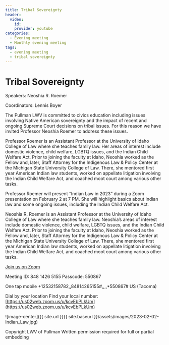```yaml
---
title: Tribal Sovereignty 
header:
  video:
    id: 
    provider: youtube
categories:
  - Evening meeting
  - Monthly evening meeting
tags:
  - evening meeting
  - tribal sovereignty
---
```


# Tribal Sovereignty 

Speakers:  Neoshia R. Roemer

Coordinators: Lennis Boyer

The Pullman LWV is committed to civics education including issues involving Native American sovereignty and the impact of recent and ongoing Supreme Court decisions on tribal issues.  For this reason we have invited Professor Neoshia Roemer to address these issues.  

Professor Roemer is an Assistant Professor at the University of Idaho College of Law where she teaches family law. Her areas of interest include domestic violence, child welfare, LGBTQ issues, and the Indian Child Welfare Act.   Prior to joining the faculty at Idaho, Neoshia worked as the Fellow and, later, Staff Attorney for the Indigenous Law & Policy Center at the Michigan State University College of Law.  There, she mentored first year American Indian law students, worked on appellate litigation involving the Indian Child Welfare Act, and coached moot court among various other tasks. 
 
Professor Roemer will present “Indian Law in 2023” during a Zoom presentation on February 2 at 7 PM.  She will highlight basics about Indian law and some ongoing issues, including the Indian Child Welfare Act.

Neoshia R. Roemer is an Assistant Professor at the University of Idaho College of Law where she teaches family law. Neoshia’s areas of interest include domestic violence, child welfare, LGBTQ issues, and the Indian Child Welfare Act. Prior to joining the faculty at Idaho, Neoshia worked as the Fellow and, later, Staff Attorney for the Indigenous Law & Policy Center at the Michigan State University College of Law. There, she mentored first year American Indian law students, worked on appellate litigation involving the Indian Child Welfare Act, and coached moot court among various other tasks. 

[Join us on Zoom](https://us02web.zoom.us/j/84814265155?pwd=MXZRTEVmQzZRdXQ4S055Q1NqR1lOZz09)

Meeting ID: 848 1426 5155
Passcode: 550867

One tap mobile +12532158782,,84814265155#,,,,*550867# US (Tacoma)

Dial by your location
Find your local number: [https://us02web.zoom.us/u/kcvEbPLkUm](https://us02web.zoom.us/u/kcvEbPLkUm)

![image-center]({{ site.url }}{{ site.baseurl }}/assets/images/2023-02-02-Indian_Law.jpg)

Copyright LWV of Pullman
Written permission required for full or partial embedding

<!---change the title to whatever you want the post to be titled
change the ID out to the end of the youtube link https://youtu.be/r61ARK4Qv9c -->

